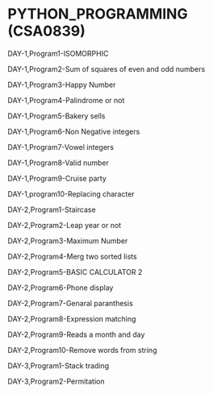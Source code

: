 # PYTHON_PROGRAMMING (CSA0839)

DAY-1,Program1-ISOMORPHIC

DAY-1,Program2-Sum of squares of even and odd numbers

DAY-1,Program3-Happy Number

DAY-1,Program4-Palindrome or not

DAY-1,Program5-Bakery sells

DAY-1,Program6-Non Negative integers

DAY-1,Program7-Vowel integers

DAY-1,Program8-Valid number

DAY-1,Program9-Cruise party

DAY-1,program10-Replacing character

DAY-2,Program1-Staircase

DAY-2,Program2-Leap year or not

DAY-2,Program3-Maximum Number

DAY-2,Program4-Merg two sorted lists

DAY-2,Program5-BASIC CALCULATOR 2

DAY-2,Program6-Phone display

DAY-2,Program7-Genaral paranthesis

DAY-2,Program8-Expression matching

DAY-2,Program9-Reads a month and day

DAY-2,Program10-Remove words from string

DAY-3,Program1-Stack trading

DAY-3,Program2-Permitation


